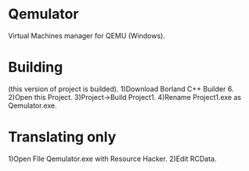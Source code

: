 # ‮
# Qemulator
Virtual Machines manager for QEMU (Windows).

# Building
(this version of project is builded).
1)Download Borland C++ Builder 6.
2)Open this Project.
3)Project->Build Project1.
4)Rename Project1.exe as Qemulator.exe.

# Translating only
1)Open FIle Qemulator.exe with Resource Hacker.
2)Edit RCData.
# ‮
